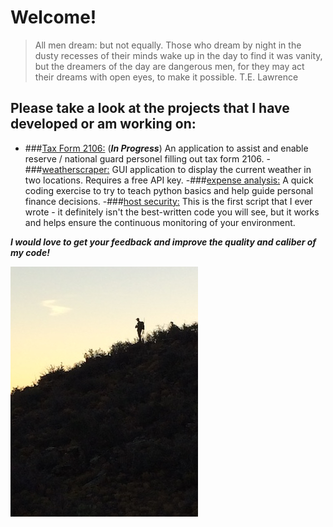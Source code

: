 # Welcome!

>All men dream: but not equally. 
>Those who dream by night in the dusty recesses of their minds wake up in the day to find it was vanity, 
>but the dreamers of the day are dangerous men, for they may act their dreams with open eyes, to make it possible. 
>T.E. Lawrence

## Please take a look at the projects that I have developed or am working on:
- ###[Tax Form 2106:](https://github.com/skipmcgee/2106) (***In Progress***) An application to assist and enable reserve / national guard personel filling out tax form 2106.
-###[weatherscraper:](https://github.com/skipmcgee/weatherscraper) GUI application to display the current weather in two locations. Requires a free API key.
-###[expense analysis:](https://github.com/skipmcgee/expense_impact) A quick coding exercise to try to teach python basics and help guide personal finance decisions. 
-###[host security:](https://github.com/skipmcgee/host_security) This is the first script that I ever wrote - it definitely isn't the best-written code you will see, but it works and helps ensure the continuous monitoring of your environment.

***I would love to get your feedback and improve the quality and caliber of my code!***

![Image of Hunter](/images/hunter1.jpg)
